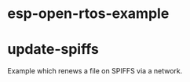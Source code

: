 # esp-open-rtos-example

# update-spiffs   
Example which renews a file on SPIFFS via a network.   
